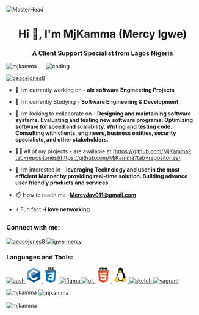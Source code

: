 ![MasterHead](https://cdn.videoplasty.com/animation/chill-coding-programming-lo-fi-animation-stock-animation-21874-1280x720.jpg?1607096344)
<h1 align="center">Hi 👋, I'm MjKamma (Mercy Igwe)</h1>
<h3 align="center">A Client Support Specialist from Lagos Nigeria</h3>
<img align="right" alt="coding" width="400" src="https://media.giphy.com/media/137EaR4vAOCn1S/giphy.gif">

<p align="left"> <img src="https://komarev.com/ghpvc/?username=mjkamma&label=Profile%20views&color=0e75b6&style=flat" alt="mjkamma" /> </p>

<p align="left"> <a href="https://twitter.com/peacejones8" target="blank"><img src="https://img.shields.io/twitter/follow/peacejones8?logo=twitter&style=for-the-badge" alt="peacejones8" /></a> </p>

- 🔭 I’m currently working on - **alx software Engineering Projects**

- 🌱 I’m currently Studying - **Software Engineering & Development.**

- 👯 I’m looking to collaborate on - **Designing and maintaining software systems. Evaluating and testing new software programs. Optimizing software for speed and scalability. Writing and testing code. Consulting with clients, engineers, business entities, security specialists, and other stakeholders.**

- 👨‍💻 All of my projects - are available at [https://github.com/MjKamma?tab=repositories](https://github.com/MjKamma?tab=repositories)

- 💬 I’m interested in - **leveraging Technology and user in the most efficient Manner by providing real-time solution. Building advance user friendly products and services.**

- 📫 How to reach me -**MercyJay011@gmail.com**

- ⚡ Fun fact -**I love networking**

<h3 align="left">Connect with me:</h3>
<p align="left">
<a href="https://twitter.com/peacejones8" target="blank"><img align="center" src="https://raw.githubusercontent.com/rahuldkjain/github-profile-readme-generator/master/src/images/icons/Social/twitter.svg" alt="peacejones8" height="30" width="40" /></a>
<a href="https://www.linkedin.com/in/igwe-mercy-4b13511b9/" target="blank"><img align="center" src="https://raw.githubusercontent.com/rahuldkjain/github-profile-readme-generator/master/src/images/icons/Social/linked-in-alt.svg" alt="igwe mercy" height="30" width="40" /></a>
</p>

<h3 align="left">Languages and Tools:</h3>
<p align="left"> <a href="https://www.gnu.org/software/bash/" target="_blank" rel="noreferrer"> <img src="https://www.vectorlogo.zone/logos/gnu_bash/gnu_bash-icon.svg" alt="bash" width="40" height="40"/> </a> <a href="https://www.cprogramming.com/" target="_blank" rel="noreferrer"> <img src="https://raw.githubusercontent.com/devicons/devicon/master/icons/c/c-original.svg" alt="c" width="40" height="40"/> </a> <a href="https://www.w3schools.com/css/" target="_blank" rel="noreferrer"> <img src="https://raw.githubusercontent.com/devicons/devicon/master/icons/css3/css3-original-wordmark.svg" alt="css3" width="40" height="40"/> </a> <a href="https://www.figma.com/" target="_blank" rel="noreferrer"> <img src="https://www.vectorlogo.zone/logos/figma/figma-icon.svg" alt="figma" width="40" height="40"/> </a> <a href="https://git-scm.com/" target="_blank" rel="noreferrer"> <img src="https://www.vectorlogo.zone/logos/git-scm/git-scm-icon.svg" alt="git" width="40" height="40"/> </a> <a href="https://www.w3.org/html/" target="_blank" rel="noreferrer"> <img src="https://raw.githubusercontent.com/devicons/devicon/master/icons/html5/html5-original-wordmark.svg" alt="html5" width="40" height="40"/> </a> <a href="https://www.linux.org/" target="_blank" rel="noreferrer"> <img src="https://raw.githubusercontent.com/devicons/devicon/master/icons/linux/linux-original.svg" alt="linux" width="40" height="40"/> </a> <a href="https://www.sketch.com/" target="_blank" rel="noreferrer"> <img src="https://www.vectorlogo.zone/logos/sketchapp/sketchapp-icon.svg" alt="sketch" width="40" height="40"/> </a> <a href="https://www.vagrantup.com/" target="_blank" rel="noreferrer"> <img src="https://www.vectorlogo.zone/logos/vagrantup/vagrantup-icon.svg" alt="vagrant" width="40" height="40"/> </a> </p>

<p><img align="left" src="https://github-readme-stats.vercel.app/api/top-langs?username=mjkamma&show_icons=true&locale=en&layout=compact" alt="mjkamma" /></p>

<p>&nbsp;<img align="center" src="https://github-readme-stats.vercel.app/api?username=mjkamma&show_icons=true&locale=en" alt="mjkamma" /></p>

<p><img align="center" src="https://github-readme-streak-stats.herokuapp.com/?user=mjkamma&" alt="mjkamma" /></p>
